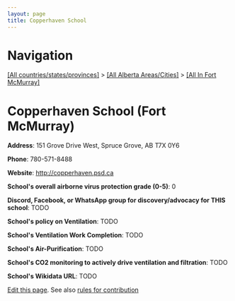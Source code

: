 ```yaml
---
layout: page
title: Copperhaven School
---
```

# Navigation

[[All countries/states/provinces]](../../..) > [[All Alberta Areas/Cities]](../..) > [[All In Fort McMurray]](..)

# Copperhaven School (Fort McMurray)

**Address**: 151 Grove Drive West, Spruce Grove, AB T7X 0Y6

**Phone**: 780-571-8488

**Website**: <http://copperhaven.psd.ca>

**School's overall airborne virus protection grade (0-5)**: 0

**Discord, Facebook, or WhatsApp group for discovery/advocacy for THIS school**: TODO

**School's policy on Ventilation**: TODO

**School's Ventilation Work Completion**: TODO

**School's Air-Purification**: TODO

**School's CO2 monitoring to actively drive ventilation and filtration**: TODO

**School's Wikidata URL**: TODO


[Edit this page](https://github.com/ventilate-schools/AB/edit/main/./Fort_McMurray/Copperhaven_School.md). See also [rules for contribution](../../../contribution-rules/)